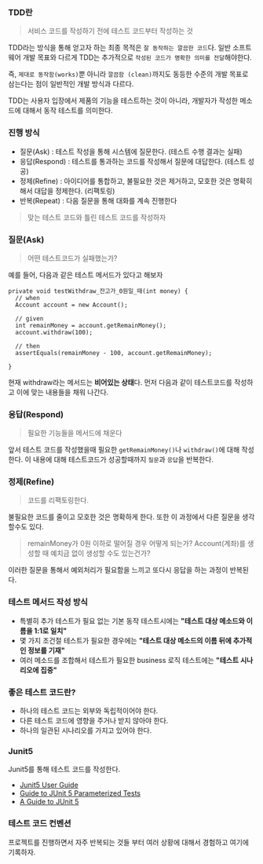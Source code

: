 ### TDD란

> 서비스 코드를 작성하기 전에 테스트 코드부터 작성하는 것

TDD라는 방식을 통해 얻고자 하는 최종 목적은 `잘 동작하는 깔끔한 코드`다. 일반 소프트웨어 개발 목표와 다르게 TDD는 추가적으로 `작성된 코드가 명확한 의미를 전달`해야한다.

즉, `제대로 동작함(works)`뿐 아니라 `깔끔함 (clean)`까지도 동등한 수준의 개발 목표로 삼는다는 점이 일반적인 개발 방식과 다르다.

TDD는 사용자 입장에서 제품의 기능을 테스트하는 것이 아니라, 개발자가 작성한 메소드에 대해서 동작 테스트를 의미한다.

### 진행 방식

- 질문(Ask) : 테스트 작성을 통해 시스템에 질문한다. (테스트 수행 결과는 실패)
- 응답(Respond) : 테스트를 통과하는 코드를 작성해서 질문에 대답한다. (테스트
성공)
- 정제(Refine) : 아이디어를 통합하고, 불필요한 것은 제거하고, 모호한 것은 명확히 해서 대답을 정제한다. (리팩토링)
- 반복(Repeat) : 다음 질문을 통해 대화를 계속 진행한다

> 맞는 테스트 코드와 틀린 테스트 코드를 작성하자

### 질문(Ask)

> 어떤 테스트코드가 실패했는가?

예를 들어, 다음과 같은 테스트 메서드가 있다고 해보자

```
private void testWithdraw_잔고가_0원일_때(int money) {
  // when
  Account account = new Account();

  // given
  int remainMoney = account.getRemainMoney();
  account.withdraw(100);

  // then
  assertEquals(remainMoney - 100, account.getRemainMoney);

}

```

현재 withdraw라는 메서드는 **비어있는 상태**다. 먼저 다음과 같이 테스트코드를 작성하고 이에 맞는 내용들을 채워 나간다.

### 응답(Respond)

> 필요한 기능들을 메서드에 채운다

앞서 테스트 코드를 작성했을때 필요한 `getRemainMoney()`나 `withdraw()`에 대해 작성한다. 이 내용에 대해 테스트코드가 성공할때까지 `질문`과 `응답`을 반복한다.

### 정제(Refine)

> 코드를 리팩토링한다.

불필요한 코드를 줄이고 모호한 것은 명확하게 한다. 또한 이 과정에서 다른 질문을 생각할수도 있다.

> remainMoney가 0원 이하로 떨어질 경우 어떻게 되는가?
> Account(계좌)를 생성할 때 예치금 없이 생성할 수도 있는건가?

이러한 질문을 통해서 예외처리가 필요함을 느끼고 또다시 응답을 하는 과정이 반복된다.

### 테스트 메서드 작성 방식

- 특별히 추가 테스트가 필요 없는 기본 동작 테스트시에는 **"테스트 대상 메소드와 이름을 1:1로 일치"**
- 몇 가지 조건절 테스트가 필요한 경우에는 **"테스트 대상 메소드의 이름 뒤에 추가적인 정보를 기재"**
- 여러 메소드를 조합해서 테스트가 필요한 business 로직 테스트에는 **"테스트 시나리오에 집중"**

### 좋은 테스트 코드란?

- 하나의 테스트 코드는 외부와 독립적이어야 한다.
- 다른 테스트 코드에 영향을 주거나 받지 않아야 한다.
- 하나의 일관된 시나리오를 가지고 있어야 한다.

### Junit5

Junit5를 통해 테스트 코드를 작성한다.

- [Junit5 User Guide](https://junit.org/junit5/docs/current/user-guide/)
- [Guide to JUnit 5 Parameterized Tests](https://www.baeldung.com/parameterized-tests-junit-5)
- [A Guide to JUnit 5](https://www.baeldung.com/junit-5)

### 테스트 코드 컨벤션

프로젝트를 진행하면서 자주 반복되는 것들 부터 여러 상황에 대해서 경험하고 여기에 기록하자.